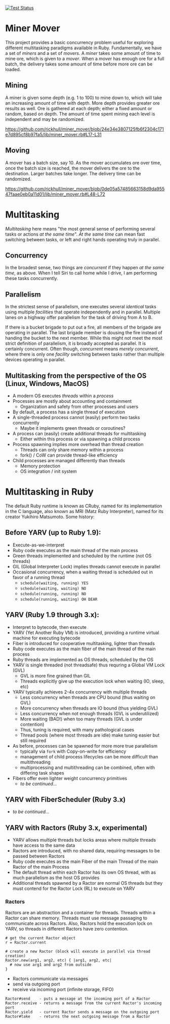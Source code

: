 [![Test Status](https://github.com/rickhull/miner_mover/actions/workflows/test.yaml/badge.svg)](https://github.com/rickhull/miner_mover/actions/workflows/test.yaml)

# Miner Mover

This project provides a basic  concurrency problem useful for exploring
different multitasking paradigms available in Ruby.  Fundamentally, we have a
set of *miners* and a set of *movers.*  A *miner* takes some amount of time to
mine ore, which is given to a *mover*.  When a *move*r has enough ore for a full
batch, the delivery takes some amount of time before more ore can be
loaded.

## Mining

A miner is given some depth (e.g. 1 to 100) to mine down to, which will
take an increasing amount of time with depth.  More depth provides greater ore
results as well.  Ore is gathered at each depth; either a fixed amount or
random, based on depth.  The amount of time spent mining each level is
independent and may be randomized.

https://github.com/rickhull/miner_mover/blob/24e34e3807125fb6f2304c171e7d895cf8b97fa5/lib/miner_mover.rb#L17-L31

## Moving

A mover has a batch size, say 10.  As the mover accumulates ore over time,
once the batch size is reached, the mover delivers the ore to the destination.
Larger batches take longer.  The delivery time can be randomized.

https://github.com/rickhull/miner_mover/blob/0de05a57485663158d9da95547faae0eb0a11d01/lib/miner_mover.rb#L48-L72

# Multitasking

*Multitasking* here means "the most general sense of performing several tasks
or actions *at the same time*".  *At the same time* can mean fast switching
between tasks, or left and right hands operating truly in parallel.

## Concurrency

In the broadest sense, two things are *concurrent* if they happen *at the
same time*, as above.  When I tell Siri to call home while I drive, I am
performing these tasks concurrently.

## Parallelism

In the strictest sense of parallelism, one executes several *identical* tasks
using multiple *facilities* that operate independently and in parallel.
Multiple lanes on a highway offer parallelism for the task of driving from
A to B.

If there is a bucket brigade to put out a fire, all members of the brigade are
operating in parallel.  The last brigade member is dousing the fire instead of
handing the bucket to the next member.  While this might not meet the most
strict definition of parallelism, it is broadly accepted as parallel.  It is
certainly concurrent.  Often though, *concurrent* means *merely concurrent*,
where there is only one *facility* switching between tasks rather than multiple
devices operating in parallel.

## Multitasking from the perspective of the OS (Linux, Windows, MacOS)

* A modern OS executes _threads_ within a _process_
* Processes are mostly about accounting and containment
  - Organization and safety from other processes and users
* By default, a process has a single thread of execution
* A single-threaded process cannot (easily) perform two tasks concurrently
  - Maybe it implements green threads or coroutines?
* A process can (easily) create additional threads for multitasking
  - Either within this process or via spawning a child process
* Process spawning implies more overhead than thread creation
  - Threads can only share memory within a process
  - fork() / CoW can provide thread-like efficiency
* Child processes are managed differently than threads
  - Memory protection
  - OS integration / init system

# Multitasking in Ruby

The default Ruby runtime is known as CRuby, named for its implementation in
the C language, also known as MRI (Matz Ruby Interpreter), named for its
creator Yukihiro Matsumoto.  Some history:

## Before YARV (up to Ruby 1.9):

* Execute-as-we-interpret
* Ruby code executes as the main thread of the main process
* Green threads implemented and scheduled by the runtime (not OS threads)
* GIL (Global Interpreter Lock) implies threads cannot execute in parallel
* Occasional concurrency, when a waiting thread is scheduled out in favor of a
  running thread
  - `schedule(waiting, running) YES`
  - `schedule(waiting, waiting) NO`
  - `schedule(running, running) NO`
  - `schedule(running, waiting) OH DEAR`

## YARV (Ruby 1.9 through 3.x):

* Interpret to bytecode, then execute
* YARV (Yet Another Ruby VM) is introduced, providing a runtime virtual
  machine for executing bytecode
* Fiber is introduced for cooperative multitasking, lighter than threads
* Ruby code executes as the main fiber of the main thread of the main process
* Ruby threads are implemented as OS threads, scheduled by the OS
* YARV is single threaded (not threadsafe) thus requring a Global VM Lock (GVL)
  - GVL is more fine grained than GIL
  - Threads explicitly give up the execution lock when waiting (IO, sleep, etc)
* YARV typically achieves 2-4x concurrency with multiple threads
  - Less concurrency when threads are CPU bound (thus waiting on GVL)
  - More concurrency when threads are IO bound (thus yielding GVL)
  - Less concurrency when not enough threads (GVL is underutilized)
  - More waiting (BAD!) when too many threads (GVL is under contention)
  - Thus, tuning is required, with many pathological cases
  - Thread pools (where most threads are idle) make tuning easier but still
    required
* As before, processes can be spawned for more more true parallelism
  - typically via `fork` with Copy-on-write for efficiency
  - management of child process lifecycles can be more difficult than
    multithreading
  - multiprocessing and multithreading can be combined, often with differing
    task shapes
* Fibers offer even lighter weight concurrency primitives
  - *to be continued...*

## YARV with FiberScheduler (Ruby 3.x)

* *to be continued...*

## YARV with Ractors (Ruby 3.x, experimental)

* YARV allows multiple threads but locks areas where multiple threads have
  access to the same data
* Ractors are introduced, with no shared data, requiring messages to be passed
  between Ractors
* Ruby code executes as the main Fiber of the main Thread of the main Ractor
  of the main Process
* The default thread within each Ractor has its own OS thread, with as much
  parallelism as the host OS provides
* Additional threads spawned by a Ractor are normal OS threads but they must
  contend for the Ractor Lock (RL) to execute on YARV

### Ractors

Ractors are an abstraction and a container for threads.  Threads within a
Ractor can share memory.  Threads must use message passaging to communicate
across Ractors.  Also, Ractors hold the execution lock on YARV, so threads
in different Ractors have zero contention.

```
# get the current Ractor object
r = Ractor.current

# create a new Ractor (block will execute in parallel via thread creation)
Ractor.new(arg1, arg2, etc) { |arg1, arg2, etc|
  # now use arg1 and arg2 from outside
}
```

* Ractors communicate via messages
* send via outgoing port
* receive via incoming port (infinite storage, FIFO)

```
Ractor#send    - puts a message at the incoming port of a Ractor
Ractor.receive - returns a message from the current Ractor's incoming port
Ractor.yield   - current Ractor sends a message on the outgoing port
Ractor#take    - returns the next outgoing message from a Ractor
```
